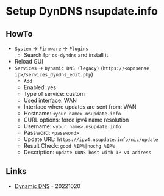 # Setup DynDNS nsupdate.info

## HowTo

* `System` -> `Firmware` -> `Plugins`
  * Search fpr `os-dyndns` and install it
* Reload GUI
* `Services` -> `Dynamic DNS (legacy)` (`https://<opnsense ip>/services_dyndns_edit.php`)
  * `Add`
  * Enabled: yes
  * Type of service: custom
  * Used interface: WAN
  * Interface where updates are sent from: WAN
  * Hostname: `<your name>.nsupdate.info`
  * CURL options: force ipv4 name resolution
  * Username: `<your name>.nsupdate.info`
  * Password: `<password>`
  * Update URL: `https://ipv4.nsupdate.info/nic/update`
  * Result Check: `good %IP%|nochg %IP%`
  * Description: `update DDNS host with IP v4 address`

## Links

* [Dynamic DNS](https://docs.opnsense.org/manual/dynamic_dns.html?highlight=dynamic) - 20221020

